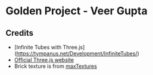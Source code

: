 # Golden Project - Veer Gupta




## Credits
- [Infinite Tubes with Three.js] (https://tympanus.net/Development/InfiniteTubes/)
- [Official Three.js website](https://threejs.org/)
- Brick texture is from [maxTextures](http://www.mb3d.co.uk/mb3d/Stone_and_Rock_Seamless_and_Tileable_High_Res_Textures.html)






